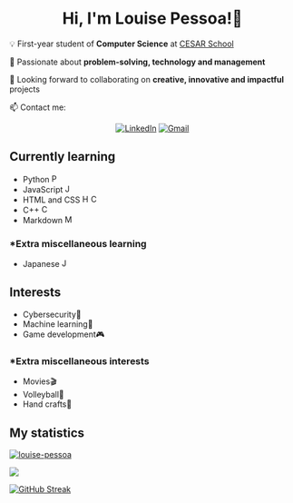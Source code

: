 <!--
- 🤔 I’m looking for help with ...
- 💬 Ask me about ...
- ⚡ Fun fact:
### Platforms I use to study
- Websites:
    - StackOverflow
    - W3Schools
    - beecrowd
`abcd` = text in a block/box
<a> tag = hipertext
<b> tag = bold text
<div> tag = new section
tab = block of code
<code> tag or `text` = box of text
<ins> tag = underline text
<p>&nbsp;</p> = linha em branco
-->

# <div align=center>Hi, I'm Louise Pessoa!👾</div>

💡 First-year student of **Computer Science** at <a href="https://www.cesar.school">CESAR School</a>

🌱 Passionate about **problem-solving, technology and management**

👀 Looking forward to collaborating on **creative, innovative and impactful** projects

📫 Contact me:
<div align='center'>

[![LinkedIn](https://img.shields.io/badge/LinkedIn-0077B5?style=for-the-badge&logo=linkedin&logoColor=white)](https://www.linkedin.com/in/louise-pessoa-)
[![Gmail](https://img.shields.io/badge/Gmail-D14836?style=for-the-badge&logo=gmail&logoColor=white)](louisepessoaamds@gmail.com)
</div>

## Currently learning
- Python <img src="https://cdn3.iconfinder.com/data/icons/logos-and-brands-adobe/512/267_Python-512.png" alt="Python icon" width="15">
- JavaScript <img src="https://static.vecteezy.com/system/resources/previews/027/127/463/non_2x/javascript-logo-javascript-icon-transparent-free-png.png" alt="JavaScript icon" width="15">
- HTML and CSS <img src="https://images.vexels.com/media/users/3/166383/isolated/preview/6024bc5746d7436c727825dc4fc23c22-icone-de-linguagem-de-programacao-html.png" alt="HTML icon" width="15"><img src="https://cdn-icons-png.flaticon.com/512/5968/5968242.png" alt="CSS icon" width="15">
- C++ <img src="https://cdn-icons-png.flaticon.com/512/6132/6132222.png" alt="C++ icon" width="15">
- Markdown <img src="https://www.markdownguide.org/assets/images/markdown-mark-white.svg" alt="Markdown icon" width="15">

### *Extra miscellaneous learning

- Japanese <img src="https://upload.wikimedia.org/wikipedia/commons/thumb/9/9e/Flag_of_Japan.svg/1280px-Flag_of_Japan.svg.png" alt="JavaScript icon" width="15">

## Interests
- Cybersecurity🔐
- Machine learning🤖
- Game development🎮

### *Extra miscellaneous interests
- Movies🎬
- Volleyball🏐
- Hand crafts👐

## My statistics

[![louise-pessoa](https://github-readme-stats.vercel.app/api/top-langs/?username=louise-pessoa&hide=html&layout=compact&theme=dark)](https://github.com/anuraghazra/github-readme-stats)

<img src="https://github-readme-stats.vercel.app/api?username=louise-pessoa&count_private=true&show_icons=true&include_all_commits=true&theme=dark"/>

[![GitHub Streak](http://github-readme-streak-stats.herokuapp.com?user=louise-pessoa&theme=dark&date_format=j%20M%5B%20Y%5D&ring=dark&dates=dark&stroke=dark&border=dark)](https://git.io/streak-stats)
